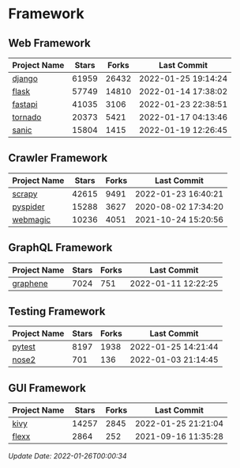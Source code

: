 # Framework

## Web Framework
| Project Name | Stars | Forks | Last Commit |
| ------------ | ----- | ----- | ----------- |
| [django](https://github.com/django/django) | 61959 | 26432 | 2022-01-25 19:14:24 |
| [flask](https://github.com/pallets/flask) | 57749 | 14810 | 2022-01-14 17:38:02 |
| [fastapi](https://github.com/tiangolo/fastapi) | 41035 | 3106 | 2022-01-23 22:38:51 |
| [tornado](https://github.com/tornadoweb/tornado) | 20373 | 5421 | 2022-01-17 04:13:46 |
| [sanic](https://github.com/sanic-org/sanic) | 15804 | 1415 | 2022-01-19 12:26:45 |

## Crawler Framework
| Project Name | Stars | Forks | Last Commit |
| ------------ | ----- | ----- | ----------- |
| [scrapy](https://github.com/scrapy/scrapy) | 42615 | 9491 | 2022-01-23 16:40:21 |
| [pyspider](https://github.com/binux/pyspider) | 15288 | 3627 | 2020-08-02 17:34:20 |
| [webmagic](https://github.com/code4craft/webmagic) | 10236 | 4051 | 2021-10-24 15:20:56 |

## GraphQL Framework
| Project Name | Stars | Forks | Last Commit |
| ------------ | ----- | ----- | ----------- |
| [graphene](https://github.com/graphql-python/graphene) | 7024 | 751 | 2022-01-11 12:22:25 |

## Testing Framework
| Project Name | Stars | Forks | Last Commit |
| ------------ | ----- | ----- | ----------- |
| [pytest](https://github.com/pytest-dev/pytest) | 8197 | 1938 | 2022-01-25 14:21:44 |
| [nose2](https://github.com/nose-devs/nose2) | 701 | 136 | 2022-01-03 21:14:45 |

## GUI Framework
| Project Name | Stars | Forks | Last Commit |
| ------------ | ----- | ----- | ----------- |
| [kivy](https://github.com/kivy/kivy) | 14257 | 2845 | 2022-01-25 21:21:04 |
| [flexx](https://github.com/flexxui/flexx) | 2864 | 252 | 2021-09-16 11:35:28 |

*Update Date: 2022-01-26T00:00:34*